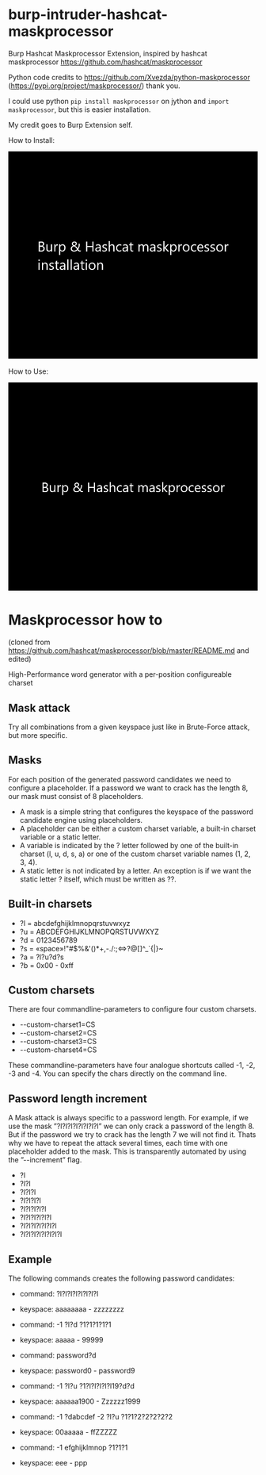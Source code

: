 # burp-intruder-hashcat-maskprocessor

Burp Hashcat Maskprocessor Extension, inspired by hashcat maskprocessor https://github.com/hashcat/maskprocessor 

Python code credits to https://github.com/Xvezda/python-maskprocessor (https://pypi.org/project/maskprocessor/) thank you. 

I could use python ```pip install maskprocessor``` on jython and ```import maskprocessor```, but this is easier installation.

My credit goes to Burp Extension self.


How to Install:

![](burp_installation.gif)



How to Use:

![](burp_usage.gif)



Maskprocessor how to
==============
(cloned from https://github.com/hashcat/maskprocessor/blob/master/README.md and edited)

High-Performance word generator with a per-position configureable charset

Mask attack
--------------

Try all combinations from a given keyspace just like in Brute-Force attack, but more specific.


Masks
--------------

For each position of the generated password candidates we need to configure a placeholder. If a password we want to crack has the length 8, our mask must consist of 8 placeholders.

- A mask is a simple string that configures the keyspace of the password candidate engine using placeholders.
- A placeholder can be either a custom charset variable, a built-in charset variable or a static letter.
- A variable is indicated by the ? letter followed by one of the built-in charset (l, u, d, s, a) or one of the custom charset variable names (1, 2, 3, 4).
- A static letter is not indicated by a letter. An exception is if we want the static letter ? itself, which must be written as ??.

Built-in charsets
--------------

- ?l = abcdefghijklmnopqrstuvwxyz
- ?u = ABCDEFGHIJKLMNOPQRSTUVWXYZ
- ?d = 0123456789
- ?s = «space»!"#$%&'()*+,-./:;<=>?@[\]^_`{|}~
- ?a = ?l?u?d?s
- ?b = 0x00 - 0xff

Custom charsets
--------------

There are four commandline-parameters to configure four custom charsets.

- --custom-charset1=CS
- --custom-charset2=CS
- --custom-charset3=CS
- --custom-charset4=CS

These commandline-parameters have four analogue shortcuts called -1, -2, -3 and -4. You can specify the chars directly on the command line.

Password length increment
--------------

A Mask attack is always specific to a password length. For example, if we use the mask ”?l?l?l?l?l?l?l?l” we can only crack a password of the length 8. But if the password we try to crack has the length 7 we will not find it. Thats why we have to repeat the attack several times, each time with one placeholder added to the mask. This is transparently automated by using the ”--increment” flag.

- ?l
- ?l?l
- ?l?l?l
- ?l?l?l?l
- ?l?l?l?l?l
- ?l?l?l?l?l?l
- ?l?l?l?l?l?l?l
- ?l?l?l?l?l?l?l?l


Example
--------------

The following commands creates the following password candidates:

- command: ?l?l?l?l?l?l?l?l
- keyspace: aaaaaaaa - zzzzzzzz

- command: -1 ?l?d ?1?1?1?1?1
- keyspace: aaaaa - 99999

- command: password?d
- keyspace: password0 - password9

- command: -1 ?l?u ?1?l?l?l?l?l19?d?d
- keyspace: aaaaaa1900 - Zzzzzz1999

- command: -1 ?dabcdef -2 ?l?u ?1?1?2?2?2?2?2
- keyspace: 00aaaaa - ffZZZZZ

- command: -1 efghijklmnop ?1?1?1
- keyspace: eee - ppp

